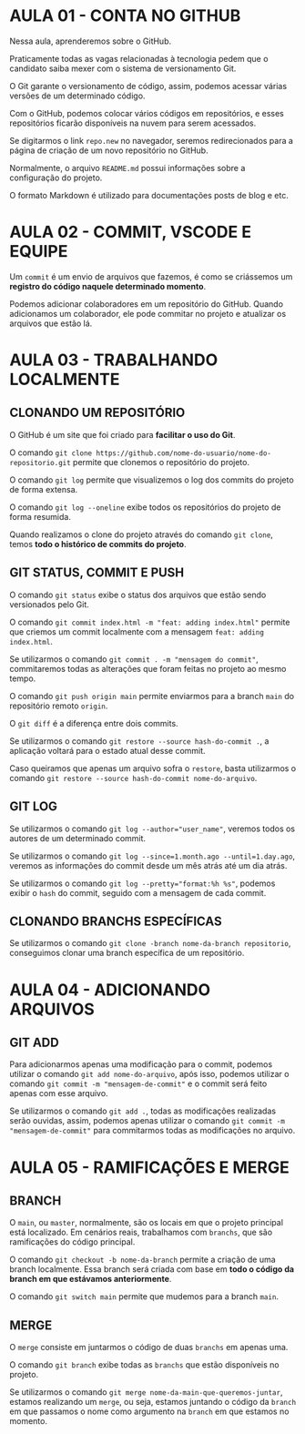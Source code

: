 # AULA 01 - CONTA NO GITHUB

Nessa aula, aprenderemos sobre o GitHub.

Praticamente todas as vagas relacionadas à tecnologia pedem que o candidato saiba mexer com o sistema de versionamento Git.

O Git garante o versionamento de código, assim, podemos acessar várias versões de um determinado código.

Com o GitHub, podemos colocar vários códigos em repositórios, e esses repositórios ficarão disponíveis na nuvem para serem acessados.

Se digitarmos o link `repo.new` no navegador, seremos redirecionados para a página de criação de um novo repositório no GitHub.

Normalmente, o arquivo `README.md` possui informações sobre a configuração do projeto.

O formato Markdown é utilizado para documentações posts de blog e etc.

# AULA 02 - COMMIT, VSCODE E EQUIPE

Um `commit` é um envio de arquivos que fazemos, é como se criássemos um **registro do código naquele determinado momento**.

Podemos adicionar colaboradores em um repositório do GitHub. Quando adicionamos um colaborador, ele pode commitar no projeto e atualizar os arquivos que estão lá.

# AULA 03 - TRABALHANDO LOCALMENTE

## CLONANDO UM REPOSITÓRIO

O GitHub é um site que foi criado para **facilitar o uso do Git**.

O comando `git clone https://github.com/nome-do-usuario/nome-do-repositorio.git` permite que clonemos o repositório do projeto.

O comando `git log` permite que visualizemos o log dos commits do projeto de forma extensa.

O comando `git log --oneline` exibe todos os repositórios do projeto de forma resumida.

Quando realizamos o clone do projeto através do comando `git clone`, temos **todo o histórico de commits do projeto**.

## GIT STATUS, COMMIT E PUSH

O comando `git status` exibe o status dos arquivos que estão sendo versionados pelo Git.

O comando `git commit index.html -m "feat: adding index.html"` permite que criemos um commit localmente com a mensagem `feat: adding index.html`.

Se utilizarmos o comando `git commit . -m "mensagem do commit"`, commitaremos todas as alterações que foram feitas no projeto ao mesmo tempo.

O comando `git push origin main` permite enviarmos para a branch `main` do repositório remoto `origin`.

O `git diff` é a diferença entre dois commits.

Se utilizarmos o comando `git restore --source hash-do-commit .`, a aplicação voltará para o estado atual desse commit.

Caso queiramos que apenas um arquivo sofra o `restore`, basta utilizarmos o comando `git restore --source hash-do-commit nome-do-arquivo`.

## GIT LOG

Se utilizarmos o comando `git log --author="user_name"`, veremos todos os autores de um determinado commit.

Se utilizarmos o comando `git log --since=1.month.ago --until=1.day.ago`, veremos as informações do commit desde um mês atrás até um dia atrás.

Se utilizarmos o comando `git log --pretty="format:%h %s"`, podemos exibir o `hash` do commit, seguido com a mensagem de cada commit.

## CLONANDO BRANCHS ESPECÍFICAS

Se utilizarmos o comando `git clone -branch nome-da-branch repositorio`, conseguimos clonar uma branch específica de um repositório.

# AULA 04 - ADICIONANDO ARQUIVOS

## GIT ADD

Para adicionarmos apenas uma modificação para o commit, podemos utilizar o comando `git add nome-do-arquivo`, após isso, podemos utilizar o comando `git commit -m "mensagem-de-commit"` e o commit será feito apenas com esse arquivo.

Se utilizarmos o comando `git add .`, todas as modificações realizadas serão ouvidas, assim, podemos apenas utilizar o comando `git commit -m "mensagem-de-commit"` para commitarmos todas as modificações no arquivo.

# AULA 05 - RAMIFICAÇÕES E MERGE

## BRANCH

O `main`, ou `master`, normalmente, são os locais em que o projeto principal está localizado. Em cenários reais, trabalhamos com `branchs`, que são ramificações do código principal.

O comando `git checkout -b nome-da-branch` permite a criação de uma branch localmente. Essa branch será criada com base em **todo o código da branch em que estávamos anteriormente**.

O comando `git switch main` permite que mudemos para a branch `main`.

## MERGE

O `merge` consiste em juntarmos o código de duas `branchs` em apenas uma.

O comando `git branch` exibe todas as `branchs` que estão disponíveis no projeto.

Se utilizarmos o comando `git merge nome-da-main-que-queremos-juntar`, estamos realizando um `merge`, ou seja, estamos juntando o código da `branch` em que passamos o nome como argumento na `branch` em que estamos no momento.
